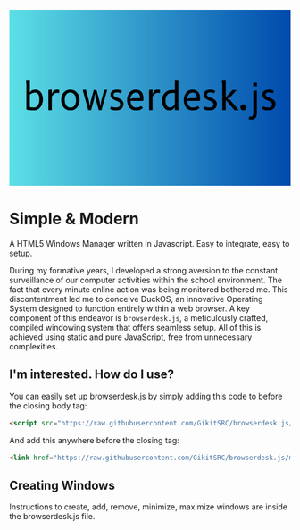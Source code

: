 ![Banner](/banner.png)

# Simple & Modern

A HTML5 Windows Manager written in Javascript. Easy to integrate, easy to setup.

During my formative years, I developed a strong aversion to the constant surveillance of our computer activities within the school environment. The fact that every minute online action was being monitored bothered me. This discontentment led me to conceive DuckOS, an innovative Operating System designed to function entirely within a web browser. A key component of this endeavor is `browserdesk.js`, a meticulously crafted, compiled windowing system that offers seamless setup. All of this is achieved using static and pure JavaScript, free from unnecessary complexities.

## I'm interested. How do I use?

You can easily set up browserdesk.js by simply adding this code to before the closing body tag:

```html
<script src="https://raw.githubusercontent.com/GikitSRC/browserdesk.js/main/browserdesk.js"></script>
```

And add this anywhere before the closing </head> tag:

```html 
<link href="https://raw.githubusercontent.com/GikitSRC/browserdesk.js/main/browserdesk.css" rel="stylesheet" type="text/css" />
```

## Creating Windows

Instructions to create, add, remove, minimize, maximize windows are inside the browserdesk.js file. 
